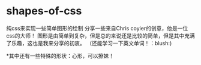 # shapes-of-css
纯css来实现一些简单图形的绘制
分享一些来自Chris coyier的创意，他是一位css的大师！
图形是由简单到复杂，但是总的来说还是比较的简单，但是其中充满了乐趣，这也是我来分享的初衷。
（还能学习一下英文单词！：blush:)

*其中还有一些特殊的形状：心形，可以撩妹！
